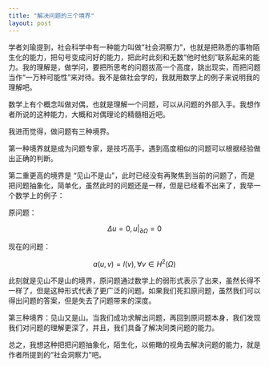 ```yaml
---
title: "解决问题的三个境界"
layout: post
---
```




学者刘瑜提到，社会科学中有一种能力叫做”社会洞察力”，也就是把熟悉的事物陌生化的能力，把句号变成问好的能力，把此时此刻和无数“他时他刻”联系起来的能力。我的理解是，做学问，要把所思考的问题拔高一个高度，跳出现实，而把问题当作“一万种可能性”来对待。我不是做社会学的，我就用数学上的例子来说明我的理解吧。

数学上有个概念叫做对偶，也就是理解一个问题，可以从问题的外部入手。我想作者所说的这种能力，大概和对偶理论的精髓相近吧。

我进而觉得，做问题有三种境界。

第一种境界就是成为问题专家，是技巧高手，遇到高度相似的问题可以根据经验做出正确的判断。

第二重更高的境界是 “见山不是山”，此时已经没有再聚焦到当前的问题了，而是把问题抽象化，简单化，虽然此时的问题还是一样，但是已经看不出来了，我举一个数学上的例子：

原问题：

$$
\Delta u=0, u|_{\partial \Omega}=0
$$

现在的问题：

$$
a(u,v)=l(v),\forall v\in H^2(\Omega)
$$

此刻就是见山不是山的境界，原问题通过数学上的弱形式表示了出来，虽然长得不一样了，但是这种形式代表了更广泛的问题。如果我们死扣原问题，虽然我们可以得出问题的答案，但是失去了问题带来的深度。

第三种境界：见山又是山。当我们成功求解出问题，再回到原问题本身，我们发现我们对问题的理解更深了，并且，我们具备了解决同类问题的能力。

总之，我想这种把把问题抽象化，陌生化，以俯瞰的视角去解决问题的能力，就是作者所提到的“社会洞察力”吧。